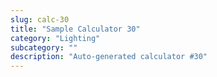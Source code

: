 ```yaml
---
slug: calc-30
title: "Sample Calculator 30"
category: "Lighting"
subcategory: ""
description: "Auto-generated calculator #30"
---
```


